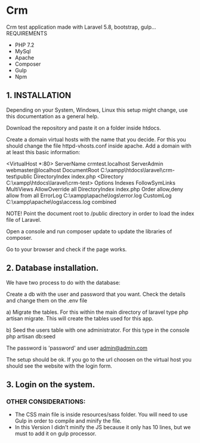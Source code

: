 # Crm
Crm test application made with Laravel 5.8, bootstrap, gulp...
REQUIREMENTS
* PHP 7.2
* MySql
* Apache
* Composer
* Gulp
* Npm

## 1. INSTALLATION

Depending on your System, Windows, Linux this setup might change, use this documentation as a general help. 

Download the repository and paste it on a folder inside htdocs.

Create a domain virtual hosts with the name that you decide. For this you should change the file httpd-vhosts.conf inside apache. Add a domain with at least this basic information:

<VirtualHost *:80>
    ServerName crmtest.localhost
    ServerAdmin webmaster@localhost
    DocumentRoot C:\xampp\htdocs\laravel\crm-test\public
    DirectoryIndex index.php
    <Directory C:\xampp\htdocs\laravel\crm-test>
        Options Indexes FollowSymLinks MultiViews
        AllowOverride all
        DirectoryIndex index.php
        Order allow,deny
        allow from all
    </Directory>
    ErrorLog C:\xampp\apache\logs\error.log
    CustomLog C:\xampp\apache\logs\access.log combined
</VirtualHost>

NOTE! Point the document root to /public directory in order to load the index file of Laravel.

Open a console and run composer update to update the libraries of composer. 

Go to your browser and check if the page works. 

## 2. Database installation.

We have two process to do with the database: 

Create a db with the user and password that you want. Check the details and change them on the .env file

a) Migrate the tables. For this within the main directory of laravel type php artisan migrate. This will create the tables used for this app. 

b) Seed the users table with one administrator. For this type in the console php artisan db:seed

The password is 'password' and user admin@admin.com

The setup should be ok. If you go to the url choosen on the virtual host you should see the website with the login form. 

## 3. Login on the system. 

### OTHER CONSIDERATIONS:

- The CSS main file is inside resources/sass folder. You will need to use Gulp in order to compile and minify the file. 
- In this Version I didn't minify the JS because it only has 10 lines, but we must to add it on gulp processor. 

